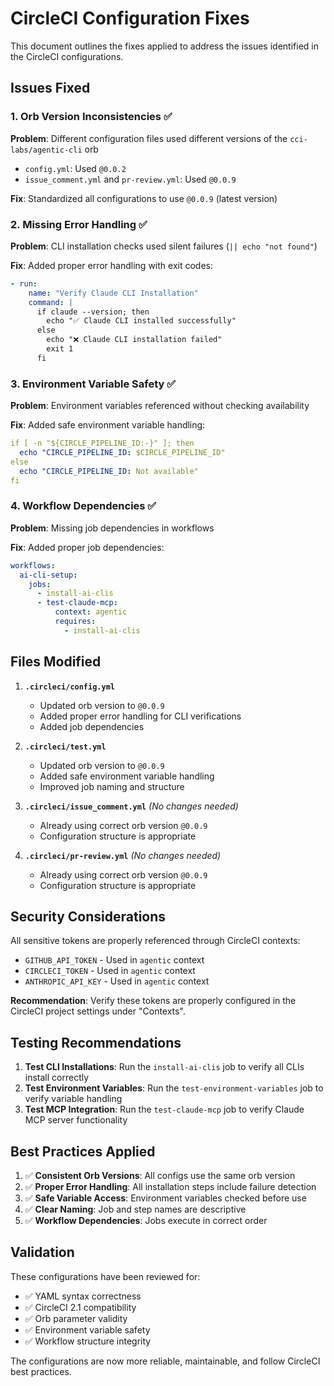 # CircleCI Configuration Fixes

This document outlines the fixes applied to address the issues identified in the CircleCI configurations.

## Issues Fixed

### 1. Orb Version Inconsistencies ✅
**Problem**: Different configuration files used different versions of the `cci-labs/agentic-cli` orb
- `config.yml`: Used `@0.0.2`
- `issue_comment.yml` and `pr-review.yml`: Used `@0.0.9`

**Fix**: Standardized all configurations to use `@0.0.9` (latest version)

### 2. Missing Error Handling ✅
**Problem**: CLI installation checks used silent failures (`|| echo "not found"`)

**Fix**: Added proper error handling with exit codes:
```yaml
- run:
    name: "Verify Claude CLI Installation"
    command: |
      if claude --version; then
        echo "✅ Claude CLI installed successfully"
      else
        echo "❌ Claude CLI installation failed"
        exit 1
      fi
```

### 3. Environment Variable Safety ✅
**Problem**: Environment variables referenced without checking availability

**Fix**: Added safe environment variable handling:
```yaml
if [ -n "${CIRCLE_PIPELINE_ID:-}" ]; then
  echo "CIRCLE_PIPELINE_ID: $CIRCLE_PIPELINE_ID"
else
  echo "CIRCLE_PIPELINE_ID: Not available"
fi
```

### 4. Workflow Dependencies ✅
**Problem**: Missing job dependencies in workflows

**Fix**: Added proper job dependencies:
```yaml
workflows:
  ai-cli-setup:
    jobs:
      - install-ai-clis
      - test-claude-mcp:
          context: agentic
          requires:
            - install-ai-clis
```

## Files Modified

1. **`.circleci/config.yml`**
   - Updated orb version to `@0.0.9`
   - Added proper error handling for CLI verifications
   - Added job dependencies

2. **`.circleci/test.yml`**
   - Updated orb version to `@0.0.9`
   - Added safe environment variable handling
   - Improved job naming and structure

3. **`.circleci/issue_comment.yml`** *(No changes needed)*
   - Already using correct orb version `@0.0.9`
   - Configuration structure is appropriate

4. **`.circleci/pr-review.yml`** *(No changes needed)*
   - Already using correct orb version `@0.0.9`
   - Configuration structure is appropriate

## Security Considerations

All sensitive tokens are properly referenced through CircleCI contexts:
- `GITHUB_API_TOKEN` - Used in `agentic` context
- `CIRCLECI_TOKEN` - Used in `agentic` context  
- `ANTHROPIC_API_KEY` - Used in `agentic` context

**Recommendation**: Verify these tokens are properly configured in the CircleCI project settings under "Contexts".

## Testing Recommendations

1. **Test CLI Installations**: Run the `install-ai-clis` job to verify all CLIs install correctly
2. **Test Environment Variables**: Run the `test-environment-variables` job to verify variable handling
3. **Test MCP Integration**: Run the `test-claude-mcp` job to verify Claude MCP server functionality

## Best Practices Applied

1. ✅ **Consistent Orb Versions**: All configs use the same orb version
2. ✅ **Proper Error Handling**: All installation steps include failure detection
3. ✅ **Safe Variable Access**: Environment variables checked before use
4. ✅ **Clear Naming**: Job and step names are descriptive
5. ✅ **Workflow Dependencies**: Jobs execute in correct order

## Validation

These configurations have been reviewed for:
- ✅ YAML syntax correctness
- ✅ CircleCI 2.1 compatibility
- ✅ Orb parameter validity
- ✅ Environment variable safety
- ✅ Workflow structure integrity

The configurations are now more reliable, maintainable, and follow CircleCI best practices.